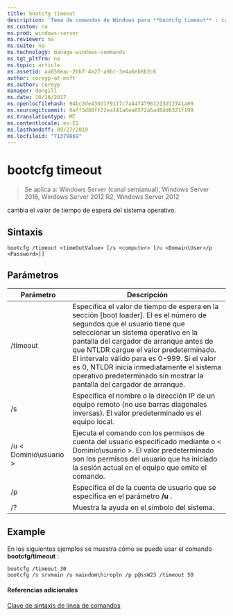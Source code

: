 ```yaml
---
title: bootcfg timeout
description: 'Tema de comandos de Windows para **bootcfg timeout** : cambia el valor de tiempo de espera del sistema operativo.'
ms.custom: na
ms.prod: windows-server
ms.reviewer: na
ms.suite: na
ms.technology: manage-windows-commands
ms.tgt_pltfrm: na
ms.topic: article
ms.assetid: aa858eac-2bb7-4a27-a9bc-3e4a6eb8b2c6
author: coreyp-at-msft
ms.author: coreyp
manager: dongill
ms.date: 10/16/2017
ms.openlocfilehash: 94bc2de43dd179117c7a44747961213d12741a09
ms.sourcegitcommit: 6aff3d88ff22ea141a6ea6572a5ad8dd6321f199
ms.translationtype: MT
ms.contentlocale: es-ES
ms.lasthandoff: 09/27/2019
ms.locfileid: "71379869"
---
```

# <a name="bootcfg-timeout"></a>bootcfg timeout

>Se aplica a: Windows Server (canal semianual), Windows Server 2016, Windows Server 2012 R2, Windows Server 2012

cambia el valor de tiempo de espera del sistema operativo.

## <a name="syntax"></a>Sintaxis
```
bootcfg /timeout <timeOutValue> [/s <computer> [/u <Domain\User>/p <Password>]]
```
## <a name="parameters"></a>Parámetros

|        Parámetro        |                                                                                                                                                                                  Descripción                                                                                                                                                                                   |
|-------------------------|--------------------------------------------------------------------------------------------------------------------------------------------------------------------------------------------------------------------------------------------------------------------------------------------------------------------------------------------------------------------------------|
| /timeout <timeOutValue> | Especifica el valor de tiempo de espera en la sección [boot loader]. El <timeOutValue> es el número de segundos que el usuario tiene que seleccionar un sistema operativo en la pantalla del cargador de arranque antes de que NTLDR cargue el valor predeterminado. El intervalo válido para <timeOutValue> es 0-999. Si el valor es 0, NTLDR inicia inmediatamente el sistema operativo predeterminado sin mostrar la pantalla del cargador de arranque. |
|      /s <computer>      |                                                                                                                               Especifica el nombre o la dirección IP de un equipo remoto (no use barras diagonales inversas). El valor predeterminado es el equipo local.                                                                                                                               |
|    /u < Dominio\usuario >     |                                                                                       Ejecuta el comando con los permisos de cuenta del usuario especificado mediante <User> o < Dominio\usuario >. El valor predeterminado son los permisos del usuario que ha iniciado la sesión actual en el equipo que emite el comando.                                                                                        |
|      /p <Password>      |                                                                                                                                            Especifica el <Password> de la cuenta de usuario que se especifica en el parámetro **/u** .                                                                                                                                             |
|           /?            |                                                                                                                                                                      Muestra la ayuda en el símbolo del sistema.                                                                                                                                                                      |

## <a name="BKMK_examples"></a>Example
En los siguientes ejemplos se muestra cómo se puede usar el comando **bootcfg/timeout** :
```
bootcfg /timeout 30
bootcfg /s srvmain /u maindom\hiropln /p p@ssW23 /timeout 50
```
#### <a name="additional-references"></a>Referencias adicionales
[Clave de sintaxis de línea de comandos](command-line-syntax-key.md)
